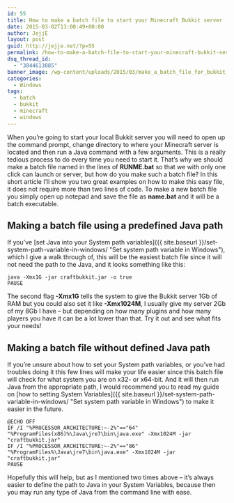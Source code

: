 ```yaml
---
id: 55
title: How to make a batch file to start your Minecraft Bukkit server
date: 2015-03-02T13:00:49+00:00
author: JejjE
layout: post
guid: http://jejje.net/?p=55
permalink: /how-to-make-a-batch-file-to-start-your-minecraft-bukkit-server/
dsq_thread_id:
  - "3844613885"
banner_image: /wp-content/uploads/2015/03/make_a_batch_file_for_bukkit_server.png
categories:
  - Windows
tags:
  - batch
  - bukkit
  - minecraft
  - windows
---
```

When you&#8217;re going to start your local Bukkit server you will need to open up the command prompt, change directory to where your Minecraft server is located and then run a Java command with a few arguments. This is a really tedious process to do every time you need to start it. That&#8217;s why we should make a batch file named in the lines of **RUNME.bat** so that we with only one click can launch or server, but how do you make such a batch file? In this short article I&#8217;ll show you two great examples on how to make this easy file, it does not require more than two lines of code. To make a new batch file you simply open up notepad and save the file as **name.bat** and it will be a batch executable.
<!--more-->
## Making a batch file using a predefined Java path

If you&#8217;ve [set Java into your System path variables]({{ site.baseurl }}/set-system-path-variable-in-windows/ "Set system path variable in Windows"), which I give a walk through of, this will be the easiest batch file since it will not need the path to the Java, and it looks something like this:

```posh
java -Xmx1G -jar craftbukkit.jar -o true
PAUSE
```

The second flag **-Xmx1G** tells the system to give the Bukkit server 1Gb of RAM but you could also set it like **-Xmx1024M**, I usually give my server 2Gb of my 8Gb I have &#8211; but depending on how many plugins and how many players you have it can be a lot lower than that. Try it out and see what fits your needs!

## Making a batch file without defined Java path

If you&#8217;re unsure about how to set your System path variables, or you&#8217;ve had troubles doing it this few lines will make your life easier since this batch file will check for what system you are on x32- or x64-bit. And it will then run Java from the appropriate path, I would recommend you to read my guide on [how to setting System Variables]({{ site.baseurl }}/set-system-path-variable-in-windows/ "Set system path variable in Windows") to make it easier in the future.

```posh
@ECHO OFF
IF /I "%PROCESSOR_ARCHITECTURE:~-2%"=="64" "%ProgramFiles(x86)%\Java\jre7\bin\java.exe" -Xmx1024M -jar "craftbukkit.jar"
IF /I "%PROCESSOR_ARCHITECTURE:~-2%"=="86" "%ProgramFiles%\Java\jre7\bin\java.exe" -Xmx1024M -jar "craftbukkit.jar"
PAUSE
```

Hopefully this will help, but as I mentioned two times above &#8211; it&#8217;s always easier to define the path to Java in your System Variables, because then you may run any type of Java from the command line with ease.

